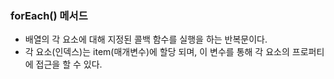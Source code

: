 ### forEach() 메서드

- 배열의 각 요소에 대해 지정된 콜백 함수를 실행을 하는 반복문이다.
- 각 요소(인덱스)는 item(매개변수)에 할당 되며, 이 변수를 통해 각 요소의 프로퍼티에 접근을 할 수 있다.